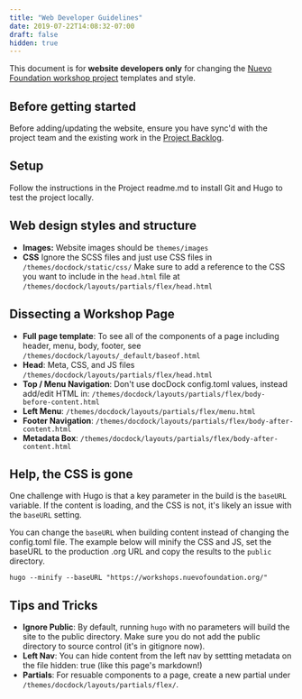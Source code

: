 ```yaml
---
title: "Web Developer Guidelines"
date: 2019-07-22T14:08:32-07:00
draft: false
hidden: true
---
```


This document is for **website developers only** for changing the [Nuevo Foundation workshop project](https://github.com/nuevoFoundation/workshops) templates and style.

## Before getting started

Before adding/updating the website, ensure you have sync'd with the project team and the existing work in the [Project Backlog](https://github.com/NuevoFoundation/workshops/projects/1).

## Setup

Follow the instructions in the Project readme.md to install Git and Hugo to test the project locally.

## Web design styles and structure

- **Images:** Website images should be `themes/images`
- **CSS** Ignore the SCSS files and just use CSS files in `/themes/docdock/static/css/` Make sure to add a reference to the CSS you want to include in the `head.html` file at `/themes/docdock/layouts/partials/flex/head.html`

## Dissecting a Workshop Page

- **Full page template**: To see all of the components of a page including header, menu, body, footer, see `/themes/docdock/layouts/_default/baseof.html`
- **Head**: Meta, CSS, and JS files `/themes/docdock/layouts/partials/flex/head.html`
- **Top / Menu Navigation**: Don't use docDock config.toml values, instead add/edit HTML in: `/themes/docdock/layouts/partials/flex/body-before-content.html`
- **Left Menu**: `/themes/docdock/layouts/partials/flex/menu.html`
- **Footer Navigation**: `/themes/docdock/layouts/partials/flex/body-after-content.html`
- **Metadata Box**: `/themes/docdock/layouts/partials/flex/body-after-content.html`

## Help, the CSS is gone

One challenge with Hugo is that a key parameter in the build is the `baseURL` variable. If the content is loading, and the CSS is not, it's likely an issue with the `baseURL` setting.

You can change the `baseURL` when building content instead of changing the config.toml file. The example below will minify the CSS and JS, set the baseURL to the production .org URL and copy the results to the `public` directory.

`hugo --minify --baseURL "https://workshops.nuevofoundation.org/"`

## Tips and Tricks

- **Ignore Public**: By default, running `hugo` with no parameters will build the site to the public directory. Make sure you do not add the public directory to source control (it's in gitignore now).
- **Left Nav**: You can hide content from the left nav by settting metadata on the file hidden: true (like this page's markdown!)
- **Partials**: For resuable components to a page, create a new partial under `/themes/docdock/layouts/partials/flex/`.
